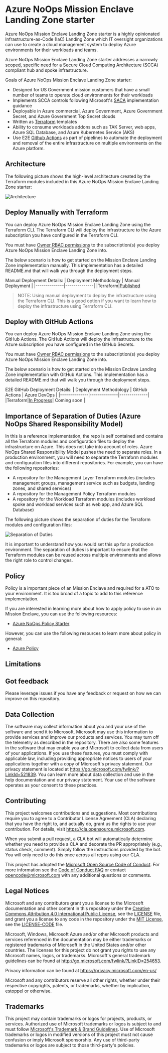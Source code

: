 # Azure NoOps Mission Enclave Landing Zone starter #

Azure NoOps Mission Enclave Landing Zone starter is a highly opinionated Infrastructure-as-Code (IaC) Landing Zone which IT oversight organizations can use to create a cloud management system to deploy Azure environments for their workloads and teams.

Azure NoOps Mission Enclave Landing Zone starter addresses a narrowly scoped, specific need for a Secure Cloud Computing Architecture (SCCA) compliant hub and spoke infrastructure.

Goals of Azure NoOps Mission Enclave Landing Zone starter:

- Designed for US Government mission customers that have a small number of teams to operate cloud environments for their workloads
- Implements SCCA controls following Microsoft's [SACA](https://aka.ms/saca) implementation guidance
- Deployable in Azure commercial, Azure Government, Azure Government Secret, and Azure Government Top Secret clouds
- Written as [Terraform](./infrastructure/terraform/) templates
- Ability to consume workloads addons such as TAK Server, web apps, Azure SQL Database, and Azure Kubernetes Service (AKS)
- Use E2E [Github Actions](https://docs.github.com/en/actions/learn-github-actions/understanding-github-actions) as part of  pipelines to automate the deployment and removal of the entire infrastructure on multiple environments on the Azure platform.

## Architecture ##

The following picture shows the high-level architecture created by the Terraform modules included in this Azure NoOps Mission Enclave Landing Zone starter:

![Architecture](./docs/images/normalized-architecture.png)

## Deploy Manually with Terraform ##

You can deploy Azure NoOps Mission Enclave Landing Zone using the Terraform CLI. The Terraform CLI will deploy the infrastructure to the Azure subscription you have configured in the Terraform CLI.

You must have [Owner RBAC permissions](https://docs.microsoft.com/en-us/azure/role-based-access-control/built-in-roles#owner) to the subscription(s) you deploy Azure NoOps Mission Enclave Landing Zone into.

The below scenario is how to get started on the Mission Enclave Landing Zone implementation manually. This implementation has a detailed README.md that will walk you through the deployment steps.

Manual Deployment Details:
| Deployment Methodology | Manual Deployment |
|--------------|--------------|
|Terraform|[Published](./docs/10-manual-deployment-guide-terraform.md)

>NOTE: Using manual deployment to deploy the infrastructure using the Terraform CLI. This is a good option if you want to learn how to deploy the infrastructure using Terraform CLI.

## Deploy with GitHub Actions ##

You can deploy Azure NoOps Mission Enclave Landing Zone using the GitHub Actions. The GitHub Actions will deploy the infrastructure to the Azure subscription you have configured in the GitHub Secrets.

You must have [Owner RBAC permissions](https://docs.microsoft.com/en-us/azure/role-based-access-control/built-in-roles#owner) to the subscription(s) you deploy Azure NoOps Mission Enclave Landing Zone into.

The below scenario is how to get started on the Mission Enclave Landing Zone implementation with GitHub Actions. This implementation has a detailed README.md that will walk you through the deployment steps.

E2E GitHub Deployment Details:
| Deployment Methodology | GitHub Actions | Azure DevOps |
|--------------|--------------|--------------|
|Terraform|[In Progress](./docs/09-e2e-deployment-guide-githubaction.md)| Coming soon |

## Importance of Separation of Duties (Azure NoOps Shared Responsibility Model) ##

In this is a reference implementation, the repo is self contained and contains all the Terraform modules and configuration files to deploy the infrastructure on Azure. This does not take into account of roles. Azure NoOps Shared Responsibility Model pushes the need to separate roles. In a production environment, you will need to separate the Terraform modules and configuration files into different repositories. For example, you can have the following repositories:

- A repository for the Management Layer Terraform modules (includes management groups, management service such as budgets, landing zones, and shared services)
- A repository for the Management Policy Terraform modules
- A repository for the Workload Terraform modules (includes workload spoke and workload services such as web app, and Azure SQL Database)

The following picture shows the separation of duties for the Terraform modules and configuration files:

![Separation of Duties](./docs/images/shared-responsibility-model.png)

It is important to understand how you would set this up for a production environment. The separation of duties is important to ensure that the Terraform modules can be reused across multiple environments and allows the right role to control changes.

## Policy ##

Policy is a important piece of an Mission Enclave and required for a ATO to your environment. It is too broad of a topic to add to this reference implementation.

If you are interested in learning more about how to apply policy to use in an Mission Enclave, you can use the following resources:

- [Azure NoOps Policy Starter](https://github.com/azurenoops/ref-scca-enclave-policy-starter)

However, you can use the following resources to learn more about policy in general:

- [Azure Policy](https://docs.microsoft.com/en-us/azure/governance/policy/overview)

## Limitations ##

## Got feedback ##

Please leverage issues if you have any feedback or request on how we can improve on this repository.

## Data Collection ##

The software may collect information about you and your use of the software and send it to Microsoft. Microsoft may use this information to provide services and improve our products and services. You may turn off the telemetry as described in the repository. There are also some features in the software that may enable you and Microsoft to collect data from users of your applications. If you use these features, you must comply with applicable law, including providing appropriate notices to users of your applications together with a copy of Microsoft's privacy statement. Our privacy statement is located at <https://go.microsoft.com/fwlink/?LinkId=521839>. You can learn more about data collection and use in the help documentation and our privacy statement. Your use of the software operates as your consent to these practices.

## Contributing ##

This project welcomes contributions and suggestions.  Most contributions require you to agree to a
Contributor License Agreement (CLA) declaring that you have the right to, and actually do, grant us
the rights to use your contribution. For details, visit <https://cla.opensource.microsoft.com>.

When you submit a pull request, a CLA bot will automatically determine whether you need to provide
a CLA and decorate the PR appropriately (e.g., status check, comment). Simply follow the instructions
provided by the bot. You will only need to do this once across all repos using our CLA.

This project has adopted the [Microsoft Open Source Code of Conduct](https://opensource.microsoft.com/codeofconduct/).
For more information see the [Code of Conduct FAQ](https://opensource.microsoft.com/codeofconduct/faq/) or
contact [opencode@microsoft.com](mailto:opencode@microsoft.com) with any additional questions or comments.

## Legal Notices ##

Microsoft and any contributors grant you a license to the Microsoft documentation and other content
in this repository under the [Creative Commons Attribution 4.0 International Public License](https://creativecommons.org/licenses/by/4.0/legalcode),
see the [LICENSE](LICENSE) file, and grant you a license to any code in the repository under the [MIT License](https://opensource.org/licenses/MIT), see the
[LICENSE-CODE](LICENSE-CODE) file.

Microsoft, Windows, Microsoft Azure and/or other Microsoft products and services referenced in the documentation
may be either trademarks or registered trademarks of Microsoft in the United States and/or other countries.
The licenses for this project do not grant you rights to use any Microsoft names, logos, or trademarks.
Microsoft's general trademark guidelines can be found at <http://go.microsoft.com/fwlink/?LinkID=254653>.

Privacy information can be found at <https://privacy.microsoft.com/en-us/>

Microsoft and any contributors reserve all other rights, whether under their respective copyrights, patents,
or trademarks, whether by implication, estoppel or otherwise.

## Trademarks ##

This project may contain trademarks or logos for projects, products, or services. Authorized use of Microsoft
trademarks or logos is subject to and must follow
[Microsoft's Trademark & Brand Guidelines](https://www.microsoft.com/legal/intellectualproperty/trademarks/usage/general).
Use of Microsoft trademarks or logos in modified versions of this project must not cause confusion or imply Microsoft sponsorship.
Any use of third-party trademarks or logos are subject to those third-party's policies.
